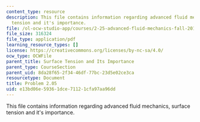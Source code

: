 ```yaml
---
content_type: resource
description: This file contains information regarding advanced fluid mechanics, surface
  tension and it's importance.
file: /ol-ocw-studio-app/courses/2-25-advanced-fluid-mechanics-fall-2013/e13bd06e59361dce71121cfa97aa96dd_MIT2_25F13_Problem2.05.pdf
file_size: 316324
file_type: application/pdf
learning_resource_types: []
license: https://creativecommons.org/licenses/by-nc-sa/4.0/
ocw_type: OCWFile
parent_title: Surface Tension and Its Importance
parent_type: CourseSection
parent_uid: 8da28f65-2f34-46df-77bc-23d5e02ce3ca
resourcetype: Document
title: Problem 2.05
uid: e13bd06e-5936-1dce-7112-1cfa97aa96dd
---
```

This file contains information regarding advanced fluid mechanics, surface tension and it's importance.